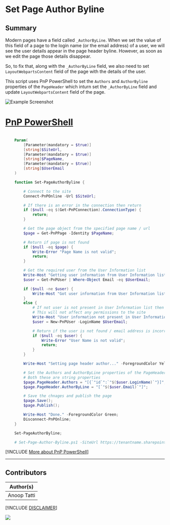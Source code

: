 

# Set Page Author Byline

## Summary

Modern pages have a field called `_AuthorByLine`. When we set the value of this field of a page to the login name (or the email address) of a user, we will see the user details appear in the page header byline. However, as soon as we edit the page those details disappear. 

So, to fix that, along with the `_AuthorByLine` field, we also need to set `LayoutWebpartsContent` field of the page with the details of the user.

This script uses PnP PowerShell to set the `Authors` and `AuthorByline` properties of the `PageHeader` which inturn set the `_AuthorByLine` field and update `LayoutWebpartsContent` field of the page.

![Example Screenshot](assets/example.png)

# [PnP PowerShell](#tab/pnpps)

```powershell

    Param(
        [Parameter(mandatory = $true)]
        [string]$SiteUrl,
        [Parameter(mandatory = $true)]
        [string]$PageName,
        [Parameter(mandatory = $true)]
        [string]$UserEmail
    )

    function Set-PageAuthorByline {

        # Connect to the site
        Connect-PnPOnline -Url $SiteUrl;

        # If there is an error in the connection then return
        if ($null -eq $(Get-PnPConnection).ConnectionType) {
            return;
        }

        # Get the page object from the specified page name / url 
        $page = Get-PnPPage -Identity $PageName;

        # Return if page is not found
        if ($null -eq $page) {
            Write-Error "Page Name is not valid";
            return;
        }

        # Get the required user from the User Information list
        Write-Host "Getting user information from User Information list..." -ForegroundColor Yellow;
        $user = Get-PnPUser | Where-Object Email -eq $UserEmail;

        if ($null -ne $user) {
            Write-Host "Got user information from User Information list." -ForegroundColor Yellow;
        }
        else {
            # If not user is not present in User Information list then add the user to the list
            # This will not affect any permissions to the site
            Write-Host "User information not present in User Information list, hence adding..." -ForegroundColor Yellow;
            $user = New-PnPUser -LoginName $UserEmail; 

            # Return if the user is not found / email address is incorrect
            if ($null -eq $user) {
                Write-Error "User Name is not valid";
                return;
            }
        }

        Write-Host "Setting page header author..." -ForegroundColor Yellow;

        # Set the Authors and AuthorByLine properties of the PageHeader
        # Both these are string properties
        $page.PageHeader.Authors = "[{`"id`":`"$($user.LoginName)`"}]";
        $page.PageHeader.AuthorByLine = "[`"$($user.Email)`"]";

        # Save the chnages and publish the page
        $page.Save();
        $page.Publish();

        Write-Host "Done." -ForegroundColor Green;
        Disconnect-PnPOnline;
    }

    Set-PageAuthorByline;

    # Set-Page-Author-Byline.ps1 -SiteUrl https://tenantname.sharepoint.com/sites/sitename -PageName Page-1.aspx -UserEmail user@tenantname.onmicrosoft.com

```
[!INCLUDE [More about PnP PowerShell](../../docfx/includes/MORE-PNPPS.md)]
***

## Contributors

| Author(s) |
|-----------|
| Anoop Tatti |

[!INCLUDE [DISCLAIMER](../../docfx/includes/DISCLAIMER.md)]

<img src="https://telemetry.sharepointpnp.com/script-samples/scripts/spo-set-page-authorbyline" aria-hidden="true" />